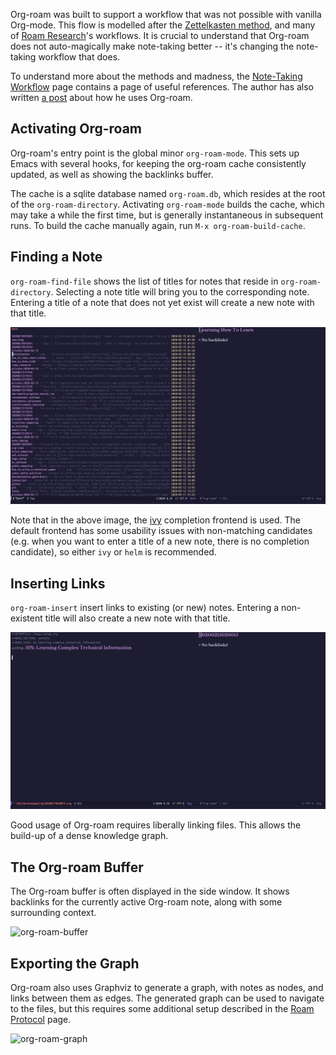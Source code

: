 Org-roam was built to support a workflow that was not possible with
vanilla Org-mode. This flow is modelled after the [Zettelkasten
method][zettelkasten], and many of [Roam Research][roam]'s workflows.
It is crucial to understand that Org-roam does not auto-magically make
note-taking better -- it's changing the note-taking workflow that
does.

To understand more about the methods and madness, the [Note-Taking
Workflow][appendix:ntw] page contains a page of useful references. The
author has also written [a post][jethro-blog-post] about how he uses
Org-roam.

## Activating Org-roam

Org-roam's entry point is the global minor `org-roam-mode`. This sets
up Emacs with several hooks, for keeping the org-roam cache
consistently updated, as well as showing the backlinks buffer. 

The cache is a sqlite database named `org-roam.db`, which resides at
the root of the `org-roam-directory`. Activating `org-roam-mode`
builds the cache, which may take a while the first time, but is
generally instantaneous in subsequent runs. To build the cache
manually again, run `M-x org-roam-build-cache`.

## Finding a Note

`org-roam-find-file` shows the list of titles for notes that reside in
`org-roam-directory`. Selecting a note title will bring you to the
corresponding note. Entering a title of a note that does not yet exist
will create a new note with that title.

![org-roam-find-file](images/org-roam-find-file.gif)

Note that in the above image, the [ivy](https://github.com/abo-abo/swiper)
completion frontend is used. The default frontend has some usability issues with
non-matching candidates (e.g. when you want to enter a title of a new note,
there is no completion candidate), so either `ivy` or `helm` is recommended.

## Inserting Links

`org-roam-insert` insert links to existing (or new) notes. Entering a
non-existent title will also create a new note with that title.

![org-roam-insert](images/org-roam-insert-filetag.gif)

Good usage of Org-roam requires liberally linking files. This allows
the build-up of a dense knowledge graph.

## The Org-roam Buffer

The Org-roam buffer is often displayed in the side window. It shows
backlinks for the currently active Org-roam note, along with some
surrounding context.

![org-roam-buffer](images/org-roam-buffer.gif)

## Exporting the Graph

Org-roam also uses Graphviz to generate a graph, with notes as nodes,
and links between them as edges. The generated graph can be used to
navigate to the files, but this requires some additional setup
described in the [Roam Protocol][appendix:roam-protocol] page.

![org-roam-graph](images/org-roam-graph.gif)

[zettelkasten]: https://zettelkasten.de/
[appendix:ntw]: notetaking_workflow.md
[appendix:roam-protocol]: roam_protocol.md
[roam]: https://www.roamresearch.com/
[jethro-blog-post]: https://blog.jethro.dev/posts/how_to_take_smart_notes_org/

